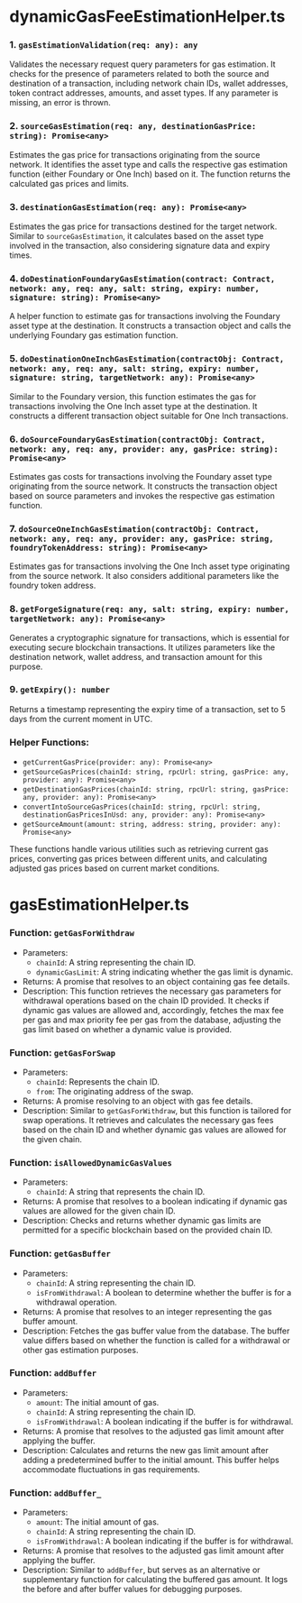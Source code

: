 # dynamicGasFeeEstimationHelper.ts

### 1\. `gasEstimationValidation(req: any): any`

Validates the necessary request query parameters for gas estimation. It checks for the presence of parameters related to both the source and destination of a transaction, including network chain IDs, wallet addresses, token contract addresses, amounts, and asset types. If any parameter is missing, an error is thrown.

### 2\. `sourceGasEstimation(req: any, destinationGasPrice: string): Promise<any>`

Estimates the gas price for transactions originating from the source network. It identifies the asset type and calls the respective gas estimation function (either Foundary or One Inch) based on it. The function returns the calculated gas prices and limits.

### 3\. `destinationGasEstimation(req: any): Promise<any>`

Estimates the gas price for transactions destined for the target network. Similar to `sourceGasEstimation`, it calculates based on the asset type involved in the transaction, also considering signature data and expiry times.

### 4\. `doDestinationFoundaryGasEstimation(contract: Contract, network: any, req: any, salt: string, expiry: number, signature: string): Promise<any>`

A helper function to estimate gas for transactions involving the Foundary asset type at the destination. It constructs a transaction object and calls the underlying Foundary gas estimation function.

### 5\. `doDestinationOneInchGasEstimation(contractObj: Contract, network: any, req: any, salt: string, expiry: number, signature: string, targetNetwork: any): Promise<any>`

Similar to the Foundary version, this function estimates the gas for transactions involving the One Inch asset type at the destination. It constructs a different transaction object suitable for One Inch transactions.

### 6\. `doSourceFoundaryGasEstimation(contractObj: Contract, network: any, req: any, provider: any, gasPrice: string): Promise<any>`

Estimates gas costs for transactions involving the Foundary asset type originating from the source network. It constructs the transaction object based on source parameters and invokes the respective gas estimation function.

### 7\. `doSourceOneInchGasEstimation(contractObj: Contract, network: any, req: any, provider: any, gasPrice: string, foundryTokenAddress: string): Promise<any>`

Estimates gas for transactions involving the One Inch asset type originating from the source network. It also considers additional parameters like the foundry token address.

### 8\. `getForgeSignature(req: any, salt: string, expiry: number, targetNetwork: any): Promise<any>`

Generates a cryptographic signature for transactions, which is essential for executing secure blockchain transactions. It utilizes parameters like the destination network, wallet address, and transaction amount for this purpose.

### 9\. `getExpiry(): number`

Returns a timestamp representing the expiry time of a transaction, set to 5 days from the current moment in UTC.

### Helper Functions:

- `getCurrentGasPrice(provider: any): Promise<any>`
- `getSourceGasPrices(chainId: string, rpcUrl: string, gasPrice: any, provider: any): Promise<any>`
- `getDestinationGasPrices(chainId: string, rpcUrl: string, gasPrice: any, provider: any): Promise<any>`
- `convertIntoSourceGasPrices(chainId: string, rpcUrl: string, destinationGasPricesInUsd: any, provider: any): Promise<any>`
- `getSourceAmount(amount: string, address: string, provider: any): Promise<any>`

These functions handle various utilities such as retrieving current gas prices, converting gas prices between different units, and calculating adjusted gas prices based on current market conditions.

# gasEstimationHelper.ts

### Function: `getGasForWithdraw`

- Parameters:
  - `chainId`: A string representing the chain ID.
  - `dynamicGasLimit`: A string indicating whether the gas limit is dynamic.
- Returns: A promise that resolves to an object containing gas fee details.
- Description: This function retrieves the necessary gas parameters for withdrawal operations based on the chain ID provided. It checks if dynamic gas values are allowed and, accordingly, fetches the max fee per gas and max priority fee per gas from the database, adjusting the gas limit based on whether a dynamic value is provided.

### Function: `getGasForSwap`

- Parameters:
  - `chainId`: Represents the chain ID.
  - `from`: The originating address of the swap.
- Returns: A promise resolving to an object with gas fee details.
- Description: Similar to `getGasForWithdraw`, but this function is tailored for swap operations. It retrieves and calculates the necessary gas fees based on the chain ID and whether dynamic gas values are allowed for the given chain.

### Function: `isAllowedDynamicGasValues`

- Parameters:
  - `chainId`: A string that represents the chain ID.
- Returns: A promise that resolves to a boolean indicating if dynamic gas values are allowed for the given chain ID.
- Description: Checks and returns whether dynamic gas limits are permitted for a specific blockchain based on the provided chain ID.

### Function: `getGasBuffer`

- Parameters:
  - `chainId`: A string representing the chain ID.
  - `isFromWithdrawal`: A boolean to determine whether the buffer is for a withdrawal operation.
- Returns: A promise that resolves to an integer representing the gas buffer amount.
- Description: Fetches the gas buffer value from the database. The buffer value differs based on whether the function is called for a withdrawal or other gas estimation purposes.

### Function: `addBuffer`

- Parameters:
  - `amount`: The initial amount of gas.
  - `chainId`: A string representing the chain ID.
  - `isFromWithdrawal`: A boolean indicating if the buffer is for withdrawal.
- Returns: A promise that resolves to the adjusted gas limit amount after applying the buffer.
- Description: Calculates and returns the new gas limit amount after adding a predetermined buffer to the initial amount. This buffer helps accommodate fluctuations in gas requirements.

### Function: `addBuffer_`

- Parameters:
  - `amount`: The initial amount of gas.
  - `chainId`: A string representing the chain ID.
  - `isFromWithdrawal`: A boolean indicating if the buffer is for withdrawal.
- Returns: A promise that resolves to the adjusted gas limit amount after applying the buffer.
- Description: Similar to `addBuffer`, but serves as an alternative or supplementary function for calculating the buffered gas amount. It logs the before and after buffer values for debugging purposes.
